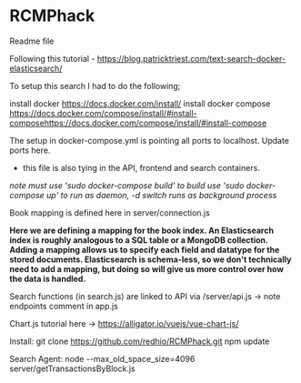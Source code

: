 # RCMPhack


Readme file

Following this tutorial - https://blog.patricktriest.com/text-search-docker-elasticsearch/

To setup this search I had to do the following;

install docker
  https://docs.docker.com/install/
install docker compose
  https://docs.docker.com/compose/install/#install-composehttps://docs.docker.com/compose/install/#install-compose

  The setup in docker-compose.yml is pointing all ports to localhost.  Update ports here.
 - this file is also tying in the API, frontend and search containers.

 *note must use 'sudo docker-compose build' to build*
 *use 'sudo docker-compose up' to run as daemon, -d switch runs as background process*

Book mapping is defined here in server/connection.js

 **Here we are defining a mapping for the book index. An Elasticsearch index is roughly analogous to a SQL table or a MongoDB collection. Adding a mapping allows us to specify each field and datatype for the stored documents. Elasticsearch is schema-less, so we don't technically need to add a mapping, but doing so will give us more control over how the data is handled.**


Search functions (in search.js) are linked to API via /server/api.js -> note endpoints comment in app.js

Chart.js tutorial here -> https://alligator.io/vuejs/vue-chart-js/


Install:
git clone https://github.com/redhio/RCMPhack.git
npm update

Search Agent:
node --max_old_space_size=4096 server/getTransactionsByBlock.js

